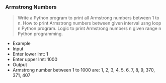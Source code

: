 ### Armstrong Numbers

> Write a Python program to print all Armstrong numbers between 1 to n. How to
print Armstrong numbers between given interval usng loop n Python program.
Logic to print Armstrong numbers n given range n Python programming.

* Example
* Input
* Enter lower lmt: 1
* Enter upper lmt: 1000
* Output
* Armstrong number between 1 to 1000 are: 1, 2, 3, 4, 5, 6, 7, 8, 9, 370, 371, 407
